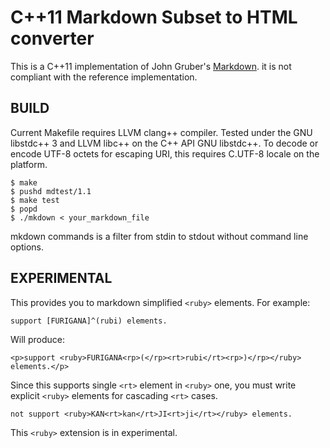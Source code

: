 C++11 Markdown Subset to HTML converter
=======================================

This is a C++11 implementation of John Gruber's [Markdown][1].
it is not compliant with the reference implementation.

 [1]: http://daringfireball.net/projects/markdown/

BUILD
-----

Current Makefile requires LLVM clang++ compiler.
Tested under the GNU libstdc++ 3 and LLVM libc++
on the C++ API GNU libstdc++. To decode or encode
UTF-8 octets for escaping URI, this requires
C.UTF-8 locale on the platform.

    $ make
    $ pushd mdtest/1.1
    $ make test
    $ popd
    $ ./mkdown < your_markdown_file

mkdown commands is a filter from stdin to stdout
without command line options.

EXPERIMENTAL
-----

This provides you to markdown simplified `<ruby>` elements. For example:

    support [FURIGANA]^(rubi) elements.

Will produce:

    <p>support <ruby>FURIGANA<rp>(</rp><rt>rubi</rt><rp>)</rp></ruby> elements.</p>

Since this supports single `<rt>` element in `<ruby>` one,
you must write explicit `<ruby>` elements for cascading `<rt>` cases.

    not support <ruby>KAN<rt>kan</rt>JI<rt>ji</rt></ruby> elements.

This `<ruby>` extension is in experimental.

